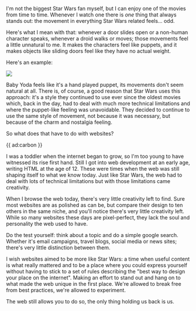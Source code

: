 I'm not the biggest Star Wars fan myself, but I can enjoy one of the movies from time to time. Whenever I watch one there is _one_ thing that always stands out: the movement in everything Star Wars related feels… odd.

Here's what I mean with that: whenever a door slides open or a non-human character speaks, whenever a droid walks or moves; those movements feel a little unnatural to me. It makes the characters feel like puppets, and it makes objects like sliding doors feel like they have no actual weight. 

Here's an example:

![](/resources/img/blog/star-wars/star-wars.gif)

Baby Yoda feels like it's a hand played puppet, its movements don't seem natural at all. There is, of course, a good reason that Star Wars uses this approach: it's a style they continued to use ever since the oldest movies which, back in the day, had to deal with much more technical limitations and where the puppet-like feeling was unavoidable. They decided to continue to use the same style of movement, not because it was necessary, but because of the charm and nostalgia feeling.

So what does that have to do with websites?

{{ ad:carbon }}

I was a toddler when the internet began to grow, so I'm too young to have witnessed its rise first hand. Still I got into web development at an early age, writing HTML at the age of 12. These were times when the web was still shaping itself to what we know today. Just like Star Wars, the web had to deal with lots of technical limitations but with those limitations came creativity.

When I browse the web today, there's very little creativity left to find. Sure most websites are as polished as can be, but compare their design to ten others in the same niche, and you'll notice there's very little creativity left. While so many websites these days are pixel-perfect, they lack the soul and personality the web used to have. 

Do the test yourself: think about a topic and do a simple google search. Whether it's email campaigns, travel blogs, social media or news sites; there's very little distinction between them.

I wish websites aimed to be more like Star Wars: a time when useful content is what really mattered and to be a place where you could express yourself without having to stick to a set of rules describing the "best way to design your place on the internet". Making an effort to stand out and hang on to what made the web unique in the first place. We're allowed to break free from best practices, we're allowed to experiment. 

The web still allows you to do so, the only thing holding us back is us.
